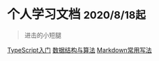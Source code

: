<!-- ![logo](_media/icon.svg) -->

# 个人学习文档 <small>2020/8/18起</small>

> 进击的小短腿

<!-- 
- 简单、轻便 (压缩后 ~21kB)
- 无需生成 html 文件
- 众多主题 -->

<!-- [GitHub](https://github.com/docsifyjs/docsify/) -->
[TypeScript入门](TypeScript/)
[数据结构与算法](structures&algorithms/)
[Markdown常用写法](Markdown)




<!-- 背景图片 -->

<!-- ![](_media/bg.png) -->

<!-- 背景色 -->

<!-- ![color](#f0f0f0) -->